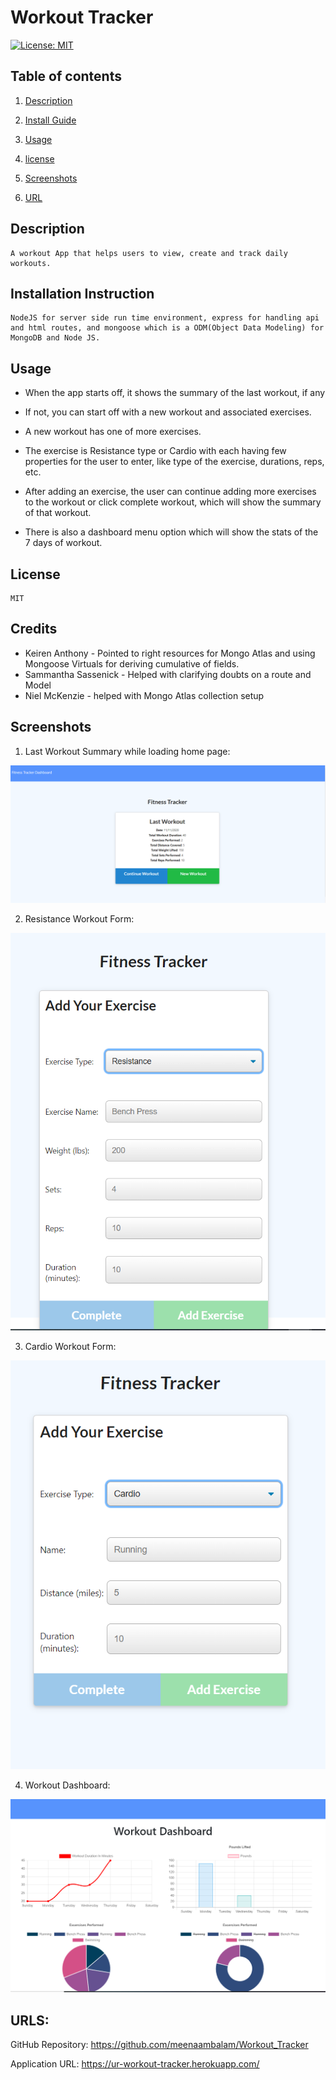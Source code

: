 
# Workout Tracker
[![License: MIT](https://img.shields.io/badge/License-MIT-yellow.svg)](https://opensource.org/licenses/MIT) 

## Table of contents

1. [Description](#description)

2. [Install Guide](#install)

3. [Usage](#usage)

4. [license](#license)

5. [Screenshots](#screenshots)

6. [URL](#urls)
        
<div id="description"/>
        
## Description
```
A workout App that helps users to view, create and track daily workouts.
```
        
<div id="install"/>
        
## Installation Instruction
```
NodeJS for server side run time environment, express for handling api and html routes, and mongoose which is a ODM(Object Data Modeling) for MongoDB and Node JS.
```
        
<div id="usage"/>
        
## Usage

* When the app starts off, it shows the summary of the last workout, if any
* If not, you can start off with a new workout and associated exercises. 

* A new workout has one of more exercises. 
* The exercise is Resistance type or Cardio with each having few properties for the user to enter, like type of the exercise, durations, reps, etc. 
* After adding an exercise, the user can continue adding more exercises to the workout or click complete workout, which will show the summary of that workout. 
* There is also a dashboard menu option which will show the stats of the 7 days of workout.
     
<div id="license"/>
        
## License
```
MIT
```

<div id="credits"/>
        
## Credits

* Keiren Anthony - Pointed to right resources for Mongo Atlas and using Mongoose Virtuals for deriving cumulative of fields.
* Sammantha Sassenick - Helped with clarifying doubts on a route and Model
* Niel McKenzie - helped with Mongo Atlas collection setup


<div id="screenshots"/>
        
## Screenshots    
1) Last Workout Summary while loading home page:

![Screen #1](/public/assets/Screenshot_Last_Workout_Summary.PNG)

2) Resistance Workout Form:

![Screen #2](/public/assets/Screenshot_Resistance_Type_Exercise.PNG)

3) Cardio Workout Form:

![Screen #3](/public/assets/Screenshot_Cardio_Type_Exercise.PNG)

4) Workout Dashboard:

![Screen #4](/public/assets/Screenshot_Dashboard.PNG)
       
<div id="urls"/>
        
## URLS:

GitHub Repository: https://github.com/meenaambalam/Workout_Tracker

Application URL: https://ur-workout-tracker.herokuapp.com/

